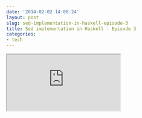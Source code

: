 ```yaml
---
date: '2014-02-02 14:08:24'
layout: post
slug: sed-implementation-in-haskell-episode-3
title: Sed implementation in Haskell - Episode 3
categories:
- tech
---
```


<iframe class="youtube" src="http://www.youtube.com/embed/io6D9u_UKVQ"></iframe>
